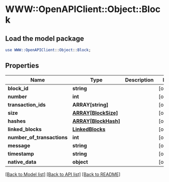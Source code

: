 # WWW::OpenAPIClient::Object::Block

## Load the model package
```perl
use WWW::OpenAPIClient::Object::Block;
```

## Properties
Name | Type | Description | Notes
------------ | ------------- | ------------- | -------------
**block_id** | **string** |  | [optional] 
**number** | **int** |  | [optional] 
**transaction_ids** | **ARRAY[string]** |  | [optional] 
**size** | [**ARRAY[BlockSize]**](BlockSize.md) |  | [optional] 
**hashes** | [**ARRAY[BlockHash]**](BlockHash.md) |  | [optional] 
**linked_blocks** | [**LinkedBlocks**](LinkedBlocks.md) |  | [optional] 
**number_of_transactions** | **int** |  | [optional] 
**message** | **string** |  | [optional] 
**timestamp** | **string** |  | [optional] 
**native_data** | **object** |  | [optional] 

[[Back to Model list]](../README.md#documentation-for-models) [[Back to API list]](../README.md#documentation-for-api-endpoints) [[Back to README]](../README.md)


